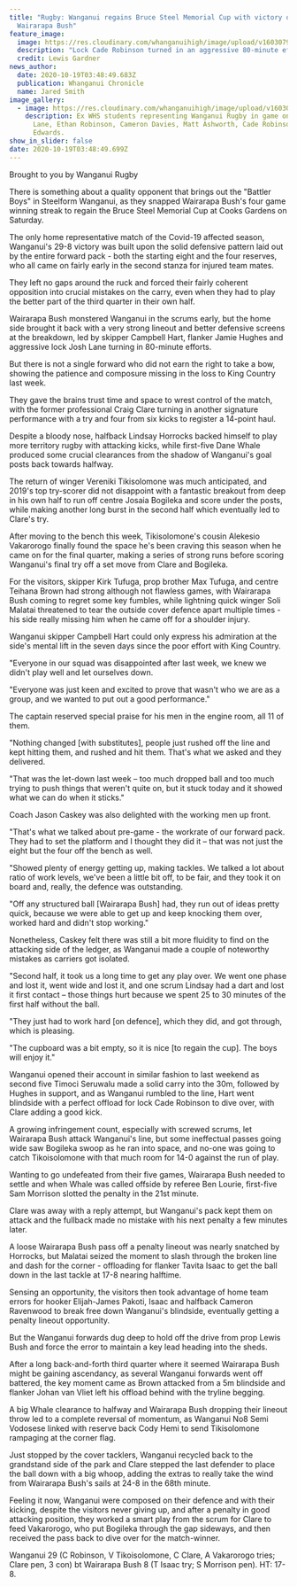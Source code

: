 ```yaml
---
title: "Rugby: Wanganui regains Bruce Steel Memorial Cup with victory over
  Wairarapa Bush"
feature_image:
  image: https://res.cloudinary.com/whanganuihigh/image/upload/v1603079764/News/Cade_Robinson_ex._Chron_19.10.20.jpg
  description: "Lock Cade Robinson turned in an aggressive 80-minute effort for Wanganui. "
  credit: Lewis Gardner
news_author:
  date: 2020-10-19T03:48:49.683Z
  publication: Whanganui Chronicle
  name: Jared Smith
image_gallery:
  - image: https://res.cloudinary.com/whanganuihigh/image/upload/v1603079346/News/Ex_WHS_boy_playing_for_Wanganui_2020._Josh_Lane_Ethan_Robinson_Cameron_Davies_Matt_Ashworth_Cade_Robinson_Joe_Edwards.jpg
    description: Ex WHS students representing Wanganui Rugby in game on Sunday; Josh
      Lane, Ethan Robinson, Cameron Davies, Matt Ashworth, Cade Robinson and Joe
      Edwards.
show_in_slider: false
date: 2020-10-19T03:48:49.699Z
---
```

Brought to you by Wanganui Rugby

There is something about a quality opponent that brings out the "Battler Boys" in Steelform Wanganui, as they snapped Wairarapa Bush's four game winning streak to regain the Bruce Steel Memorial Cup at Cooks Gardens on Saturday.

The only home representative match of the Covid-19 affected season, Wanganui's 29-8 victory was built upon the solid defensive pattern laid out by the entire forward pack - both the starting eight and the four reserves, who all came on fairly early in the second stanza for injured team mates.

They left no gaps around the ruck and forced their fairly coherent opposition into crucial mistakes on the carry, even when they had to play the better part of the third quarter in their own half.

Wairarapa Bush monstered Wanganui in the scrums early, but the home side brought it back with a very strong lineout and better defensive screens at the breakdown, led by skipper Campbell Hart, flanker Jamie Hughes and aggressive lock Josh Lane turning in 80-minute efforts.

But there is not a single forward who did not earn the right to take a bow, showing the patience and composure missing in the loss to King Country last week.

They gave the brains trust time and space to wrest control of the match, with the former professional Craig Clare turning in another signature performance with a try and four from six kicks to register a 14-point haul.

Despite a bloody nose, halfback Lindsay Horrocks backed himself to play more territory rugby with attacking kicks, while first-five Dane Whale produced some crucial clearances from the shadow of Wanganui's goal posts back towards halfway.

The return of winger Vereniki Tikisolomone was much anticipated, and 2019's top try-scorer did not disappoint with a fantastic breakout from deep in his own half to run off centre Josaia Bogileka and score under the posts, while making another long burst in the second half which eventually led to Clare's try.

After moving to the bench this week, Tikisolomone's cousin Alekesio Vakarorogo finally found the space he's been craving this season when he came on for the final quarter, making a series of strong runs before scoring Wanganui's final try off a set move from Clare and Bogileka.

For the visitors, skipper Kirk Tufuga, prop brother Max Tufuga, and centre Teihana Brown had strong although not flawless games, with Wairarapa Bush coming to regret some key fumbles, while lightning quick winger Soli Malatai threatened to tear the outside cover defence apart multiple times - his side really missing him when he came off for a shoulder injury.

Wanganui skipper Campbell Hart could only express his admiration at the side's mental lift in the seven days since the poor effort with King Country.

"Everyone in our squad was disappointed after last week, we knew we didn't play well and let ourselves down.

"Everyone was just keen and excited to prove that wasn't who we are as a group, and we wanted to put out a good performance."

The captain reserved special praise for his men in the engine room, all 11 of them.

"Nothing changed [with substitutes], people just rushed off the line and kept hitting them, and rushed and hit them. That's what we asked and they delivered.

"That was the let-down last week – too much dropped ball and too much trying to push things that weren't quite on, but it stuck today and it showed what we can do when it sticks."

Coach Jason Caskey was also delighted with the working men up front.

"That's what we talked about pre-game - the workrate of our forward pack. They had to set the platform and I thought they did it – that was not just the eight but the four off the bench as well.

"Showed plenty of energy getting up, making tackles. We talked a lot about ratio of work levels, we've been a little bit off, to be fair, and they took it on board and, really, the defence was outstanding.

"Off any structured ball [Wairarapa Bush] had, they run out of ideas pretty quick, because we were able to get up and keep knocking them over, worked hard and didn't stop working."

Nonetheless, Caskey felt there was still a bit more fluidity to find on the attacking side of the ledger, as Wanganui made a couple of noteworthy mistakes as carriers got isolated.

"Second half, it took us a long time to get any play over. We went one phase and lost it, went wide and lost it, and one scrum Lindsay had a dart and lost it first contact – those things hurt because we spent 25 to 30 minutes of the first half without the ball.

"They just had to work hard [on defence], which they did, and got through, which is pleasing.

"The cupboard was a bit empty, so it is nice [to regain the cup]. The boys will enjoy it."

Wanganui opened their account in similar fashion to last weekend as second five Timoci Seruwalu made a solid carry into the 30m, followed by Hughes in support, and as Wanganui rumbled to the line, Hart went blindside with a perfect offload for lock Cade Robinson to dive over, with Clare adding a good kick.

A growing infringement count, especially with screwed scrums, let Wairarapa Bush attack Wanganui's line, but some ineffectual passes going wide saw Bogileka swoop as he ran into space, and no-one was going to catch Tikoisolomone with that much room for 14-0 against the run of play.

Wanting to go undefeated from their five games, Wairarapa Bush needed to settle and when Whale was called offside by referee Ben Lourie, first-five Sam Morrison slotted the penalty in the 21st minute.

Clare was away with a reply attempt, but Wanganui's pack kept them on attack and the fullback made no mistake with his next penalty a few minutes later.

A loose Wairarapa Bush pass off a penalty lineout was nearly snatched by Horrocks, but Malatai seized the moment to slash through the broken line and dash for the corner - offloading for flanker Tavita Isaac to get the ball down in the last tackle at 17-8 nearing halftime.

Sensing an opportunity, the visitors then took advantage of home team errors for hooker Elijah-James Pakoti, Isaac and halfback Cameron Ravenwood to break free down Wanganui's blindside, eventually getting a penalty lineout opportunity.

But the Wanganui forwards dug deep to hold off the drive from prop Lewis Bush and force the error to maintain a key lead heading into the sheds.

After a long back-and-forth third quarter where it seemed Wairarapa Bush might be gaining ascendancy, as several Wanganui forwards went off battered, the key moment came as Brown attacked from a 5m blindside and flanker Johan van Vliet left his offload behind with the tryline begging.

A big Whale clearance to halfway and Wairarapa Bush dropping their lineout throw led to a complete reversal of momentum, as Wanganui No8 Semi Vodosese linked with reserve back Cody Hemi to send Tikisolomone rampaging at the corner flag.

Just stopped by the cover tacklers, Wanganui recycled back to the grandstand side of the park and Clare stepped the last defender to place the ball down with a big whoop, adding the extras to really take the wind from Wairarapa Bush's sails at 24-8 in the 68th minute.

Feeling it now, Wanganui were composed on their defence and with their kicking, despite the visitors never giving up, and after a penalty in good attacking position, they worked a smart play from the scrum for Clare to feed Vakarorogo, who put Bogileka through the gap sideways, and then received the pass back to dive over for the match-winner.

Wanganui 29 (C Robinson, V Tikoisolomone, C Clare, A Vakarorogo tries; Clare pen, 3 con) bt Wairarapa Bush 8 (T Isaac try; S Morrison pen). HT: 17-8.


